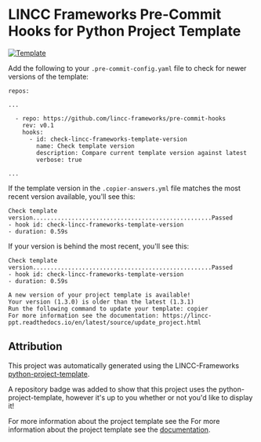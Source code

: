 # LINCC Frameworks Pre-Commit Hooks for Python Project Template

[![Template](https://img.shields.io/badge/Template-LINCC%20Frameworks%20Python%20Project%20Template-brightgreen)](https://lincc-ppt.readthedocs.io/en/latest/)


Add the following to your `.pre-commit-config.yaml` file to check for newer versions 
of the template:

```
repos:

...

  - repo: https://github.com/lincc-frameworks/pre-commit-hooks
    rev: v0.1
    hooks:
      - id: check-lincc-frameworks-template-version
        name: Check template version
        description: Compare current template version against latest
        verbose: true

...
```

If the template version in the `.copier-answers.yml` file matches the most recent 
version available, you'll see this:

```
Check template version...................................................Passed
- hook id: check-lincc-frameworks-template-version
- duration: 0.59s
```

If your version is behind the most recent, you'll see this:
```
Check template version...................................................Passed
- hook id: check-lincc-frameworks-template-version
- duration: 0.59s

A new version of your project template is available!
Your version (1.3.0) is older than the latest (1.3.1)
Run the following command to update your template: copier
For more information see the documentation: https://lincc-ppt.readthedocs.io/en/latest/source/update_project.html
```


## Attribution

This project was automatically generated using the LINCC-Frameworks [python-project-template](https://github.com/lincc-frameworks/python-project-template).

A repository badge was added to show that this project uses the python-project-template, however it's up to
you whether or not you'd like to display it!

For more information about the project template see the For more information about the project template see the [documentation](https://lincc-ppt.readthedocs.io/en/latest/).
